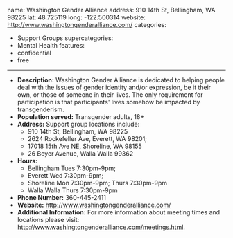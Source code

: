 name: Washington Gender Alliance
address: 910 14th St, Bellingham, WA 98225
lat: 48.725119
long: -122.500314
website: http://www.washingtongenderalliance.com/
categories:
  - Support Groups
supercategories:
  - Mental Health
features:
  - confidential
  - free
---
- **Description:** Washington Gender Alliance is dedicated to helping people deal with the issues of gender identity and/or expression, be it their own, or those of someone in their lives. The only requirement for participation is that participants' lives somehow be impacted by transgenderism.
- **Population served:** Transgender adults, 18+ 
- **Address:** Support group locations include:
   - 910 14th St, Bellingham, WA 98225
   - 2624 Rockefeller Ave, Everett, WA 98201;
   - 17018 15th Ave NE, Shoreline, WA 98155
   - 26 Boyer Avenue, Walla Walla 99362
- **Hours:** 
  - Bellingham Tues 7:30pm-9pm; 
  - Everett Wed 7:30pm-9pm; 
  - Shoreline Mon 7:30pm-9pm; Thurs 7:30pm-9pm
  - Walla Walla Thurs 7:30pm-9pm
- **Phone Number:** 360-445-2411
- **Website:** <http://www.washingtongenderalliance.com/>
- **Additional Information:** For more information about meeting times and locations please visit: <http://www.washingtongenderalliance.com/meetings.html>. 
